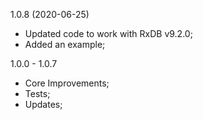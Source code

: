 <a name="1.0.8"></a>
1.0.8 (2020-06-25)

- Updated code to work with RxDB v9.2.0;
- Added an example;

<a name="1.0.0"></a>
1.0.0 - 1.0.7

- Core Improvements;
- Tests;
- Updates;
